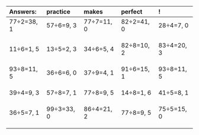 | Answers: | practice | makes | perfect | ! |
| :--- | :--- | :--- | :--- | :--- |
| 77÷2=38, 1 | 57÷6=9, 3 | 77÷7=11, 0 | 82÷2=41, 0 | 28÷4=7, 0 | 
|   |   |   |   |   | 
|   |   |   |   |   | 
|   |   |   |   |   | 
| 11÷6=1, 5 | 13÷5=2, 3 | 34÷6=5, 4 | 82÷8=10, 2 | 83÷4=20, 3 | 
|   |   |   |   |   | 
|   |   |   |   |   | 
|   |   |   |   |   | 
| 93÷8=11, 5 | 36÷6=6, 0 | 37÷9=4, 1 | 91÷6=15, 1 | 93÷8=11, 5 | 
|   |   |   |   |   | 
|   |   |   |   |   | 
|   |   |   |   |   | 
| 39÷4=9, 3 | 57÷8=7, 1 | 77÷8=9, 5 | 14÷8=1, 6 | 41÷5=8, 1 | 
|   |   |   |   |   | 
|   |   |   |   |   | 
|   |   |   |   |   | 
| 36÷5=7, 1 | 99÷3=33, 0 | 86÷4=21, 2 | 77÷8=9, 5 | 75÷5=15, 0 | 
|   |   |   |   |   | 
|   |   |   |   |   | 
|   |   |   |   |   | 
